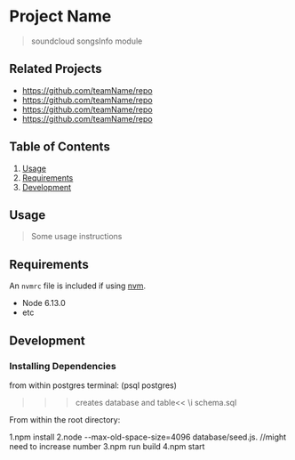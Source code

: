 # Project Name

> soundcloud songsInfo module

## Related Projects

  - https://github.com/teamName/repo
  - https://github.com/teamName/repo
  - https://github.com/teamName/repo
  - https://github.com/teamName/repo

## Table of Contents

1. [Usage](#Usage)
1. [Requirements](#requirements)
1. [Development](#development)

## Usage

> Some usage instructions

## Requirements

An `nvmrc` file is included if using [nvm](https://github.com/creationix/nvm).

- Node 6.13.0
- etc

## Development

### Installing Dependencies

from within postgres terminal: (psql postgres)

>>>creates database and table<<
\i schema.sql


From within the root directory:

1.npm install
2.node --max-old-space-size=4096 database/seed.js. //might need to increase number
3.npm run build
4.npm start



